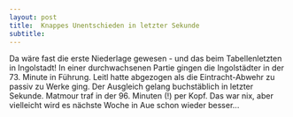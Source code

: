 ```yaml
---
layout: post
title:  Knappes Unentschieden in letzter Sekunde
subtitle:  
---
```


Da wäre fast die erste Niederlage gewesen - und das beim Tabellenletzten in Ingolstadt! In einer durchwachsenen Partie gingen die Ingolstädter in der 73. Minute in Führung. Leitl hatte abgezogen als die Eintracht-Abwehr zu passiv zu Werke ging. Der Ausgleich gelang buchstäblich in letzter Sekunde. Matmour traf in der 96. Minuten (!) per Kopf. Das war nix, aber vielleicht wird es nächste Woche in Aue schon wieder besser...


